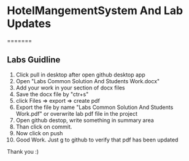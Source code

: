 <h1>HotelMangementSystem And Lab Updates</h1>

=======
<h2>Labs Guidline</h2>
 <ol>
  <li>
 Click pull in desktop after open github desktop app</li>
  <li>Open "Labs Common Solution And Students Work.docx" 
</li>
  <li>Add your work in your section of docx files
</li>
    <li>Save the docx file by "ctr+s"</li>
  <li> click Files => export => create pdf</li>
  <li>Export the file by name "Labs Common Solution And Students Work.pdf" or overwrite lab pdf file in the project
</li>
    <li>Open github destop, write something in summary area</li>
  <li>Than click on commit.</li>
    <li>Now click on push</li>
  <li> Good Work. Just g to github to verify that pdf has been updated</li>
</ol> 

Thank you :)

